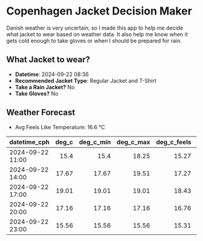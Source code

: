 
# Copenhagen Jacket Decision Maker

Danish weather is very uncertain, so I made this app to help me decide what jacket to wear based on weather data. 
It also help me know when it gets cold enough to take gloves or when I should be prepared for rain.

## What Jacket to wear?

- **Datetime**: 2024-09-22 08:36
- **Recommended Jacket Type**: Regular Jacket and T-Shirt
- **Take a Rain Jacket?** No
- **Take Gloves?** No

## Weather Forecast
- Avg Feels Like Temperature: 16.6 °C

| datetime_cph     |   deg_c |   deg_c_min |   deg_c_max |   deg_c_feels | weather   | wind   | rain   |
|:-----------------|--------:|------------:|------------:|--------------:|:----------|:-------|:-------|
| 2024-09-22 11:00 |   15.4  |       15.4  |       18.25 |         15.27 | Clouds    | Low    | None   |
| 2024-09-22 14:00 |   17.67 |       17.67 |       19.51 |         17.27 | Clouds    | Low    | None   |
| 2024-09-22 17:00 |   19.01 |       19.01 |       19.01 |         18.43 | Clouds    | Low    | None   |
| 2024-09-22 20:00 |   17.16 |       17.16 |       17.16 |         16.76 | Clouds    | Low    | None   |
| 2024-09-22 23:00 |   15.56 |       15.56 |       15.56 |         15.31 | Clear     | Low    | None   |
        